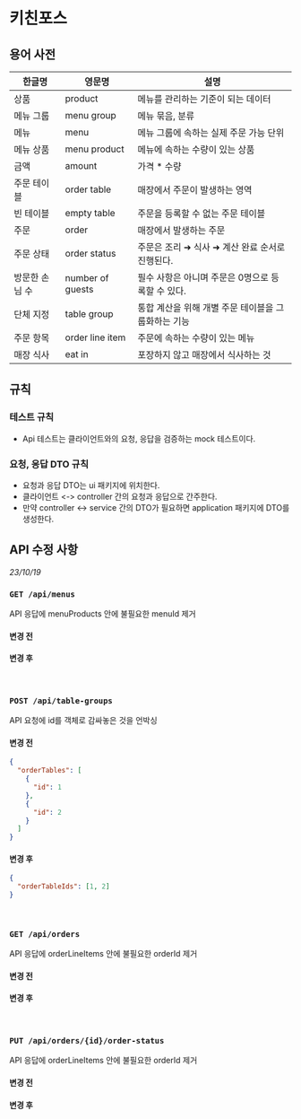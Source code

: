 # 키친포스

## 용어 사전

| 한글명 | 영문명 | 설명 |
| --- | --- | --- |
| 상품 | product | 메뉴를 관리하는 기준이 되는 데이터 |
| 메뉴 그룹 | menu group | 메뉴 묶음, 분류 |
| 메뉴 | menu | 메뉴 그룹에 속하는 실제 주문 가능 단위 |
| 메뉴 상품 | menu product | 메뉴에 속하는 수량이 있는 상품 |
| 금액 | amount | 가격 * 수량 |
| 주문 테이블 | order table | 매장에서 주문이 발생하는 영역 |
| 빈 테이블 | empty table | 주문을 등록할 수 없는 주문 테이블 |
| 주문 | order | 매장에서 발생하는 주문 |
| 주문 상태 | order status | 주문은 조리 ➜ 식사 ➜ 계산 완료 순서로 진행된다. |
| 방문한 손님 수 | number of guests | 필수 사항은 아니며 주문은 0명으로 등록할 수 있다. |
| 단체 지정 | table group | 통합 계산을 위해 개별 주문 테이블을 그룹화하는 기능 |
| 주문 항목 | order line item | 주문에 속하는 수량이 있는 메뉴 |
| 매장 식사 | eat in | 포장하지 않고 매장에서 식사하는 것 |

## 규칙
### 테스트 규칙
- Api 테스트는 클라이언트와의 요청, 응답을 검증하는 mock 테스트이다.

### 요청, 응답 DTO 규칙
- 요청과 응답 DTO는 ui 패키지에 위치한다.
- 클라이언트 <-> controller 간의 요청과 응답으로 간주한다.
- 만약 controller <-> service 간의 DTO가 필요하면 application 패키지에 DTO를 생성한다.

## API 수정 사항
_23/10/19_
### `GET /api/menus` 
API 응답에 menuProducts 안에 불필요한 menuId 제거
#### 변경 전


#### 변경 후

<br>

### `POST /api/table-groups` 
API 요청에 id를 객체로 감싸놓은 것을 언박싱
#### 변경 전
```json
{
  "orderTables": [
    {
      "id": 1
    },
    {
      "id": 2
    }
  ]
}
```
#### 변경 후
```json
{
  "orderTableIds": [1, 2]
}
```

<br>

### `GET /api/orders`
API 응답에 orderLineItems 안에 불필요한 orderId 제거
#### 변경 전


#### 변경 후

<br>

### `PUT /api/orders/{id}/order-status`
API 응답에 orderLineItems 안에 불필요한 orderId 제거
#### 변경 전


#### 변경 후
